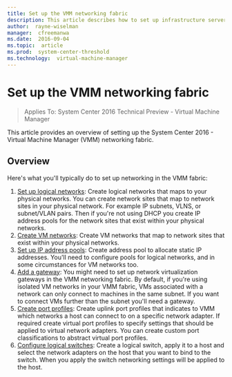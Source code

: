```yaml
---
title: Set up the VMM networking fabric
description: This article describes how to set up infrastructure servers in the VMM fabric
author:  rayne-wiselman
manager:  cfreemanwa
ms.date:  2016-09-04
ms.topic:  article
ms.prod:  system-center-threshold
ms.technology:  virtual-machine-manager
---
```



# Set up the VMM networking fabric

>Applies To: System Center 2016 Technical Preview - Virtual Machine Manager


This article provides an overview of setting up the System Center 2016 - Virtual Machine Manager (VMM) networking fabric.


## Overview

Here's what you'll typically do to set up networking in the VMM fabric:

1. [Set up logical networks](manage-network-logical-networks.md): Create logical networks that maps to your physical networks. You can create network sites that map to network sites in your physical network. For example IP subnets, VLNS, or subnet/VLAN pairs. Then if you're not using DHCP you create IP address pools for the network sites that exist within your physical networks.
2. [Create VM networks](manage-network-vm-networks.md): Create VM networks that map to network sites that exist within your physical networks.
3. [Set up IP address pools](manage-network-static-address-pools.md): Create address pool to allocate static IP addresses. You'll need to configure pools for logical networks, and in some circumstances for VM networks too.
4. [Add a gateway](manage-network-gateway.md): You might need to set up network virtualization gateways in the VMM networking fabric. By default, if you're using isolated VM networks in your VMM fabric, VMs associated with a network can only connect to machines in the same subnet. If you want to connect VMs further than the subnet you'll need a gateway.
5. [Create port profiles](manage-network-port-profiles.md): Create uplink port profiles that indicates to VMM which networks a host can connect to on a specific network adapter. If required create virtual port profiles to specify settings that should be applied to virtual network adapters. You can create custom port classifications to abstract virtual port profiles.
6. [Configure logical switches](manage-network-logical-switches.md): Create a logical switch, apply it to a host and select the network adapters on the host that you want to bind to the switch. When you apply the switch networking settings will be applied to the host.
